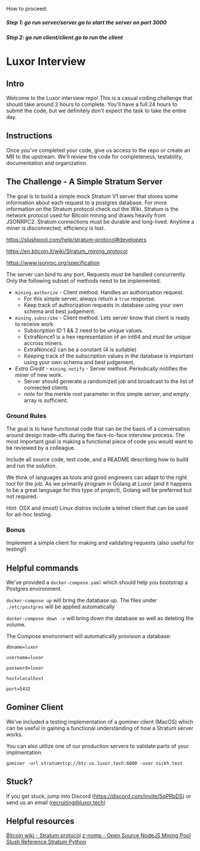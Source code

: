 How to proceed: 
##### Step 1: go run server/server.go to start the server on port 3000
##### Step 2: go run client/client.go to run the client


# Luxor Interview

## Intro
Welcome to the Luxor interview repo! This is a casual coding challenge that should take around 2 hours to complete. You'll have a full 24 hours to submit the code, but we definitely don't expect the task to take the entire day.

## Instructions
Once you've completed your code, give us access to the repo or create an MR to the upstream.  We'll review the code for completeness, testability, documentation and organization.

## The Challenge - A Simple Stratum Server
The goal is to build a simple mock Stratum V1 server that stores some information about each request to a postgres database.  For more information on the Stratum protocol check out the Wiki.  Stratum is the network protocol used for Bitcoin mining and draws heavily from JSONRPC2.  Stratum connections must be durable and long-lived.  Anytime a miner is disconnected, efficiency is lost.

https://slushpool.com/help/stratum-protocol#developers

https://en.bitcoin.it/wiki/Stratum_mining_protocol

https://www.jsonrpc.org/specification

The server can bind to any port.  Requests must be handled concurrently. Only the following subset of methods need to be implemented.  

* `mining.authorize` - Client method. Handles an authorization request. 
  - For this simple server, always return a `true` response.
  - Keep track of authorization requests in database using your own schema and best judgement.
* `mining.subscribe` - Client method. Lets server know that client is ready to receive work
  - Subscription ID 1 && 2 need to be unique values. 
  - ExtraNonce1 is a hex representation of an int64 and *must* be unique accross miners. 
  - ExtraNonce2 can be a constant (4 is suitable)
  - Keeping track of the subscription values in the database is important using your own schema and best judgement.
* *Extra Credit* - `mining.notify` - Server method. Periodically notifies the miner of new work.
  - Server should generate a randomized job and broadcast to the list of connected clients
  - *note* for the merkle root parameter in this simple server, and empty array is sufficient.

### Ground Rules
The goal is to have functional code that can be the basis of a conversation around design trade-offs during the face-to-face interview process.  The most important goal is making a functional piece of code you would want to be reviewed by a colleague.

Include all source code, test code, and a README describing how to build and run the solution.

We think of languages as tools and good engineers can adapt to the right tool for the job.  As we primarily program in Golang at Luxor (and it happens to be a great language for this type of project), Golang will be preferred but not required. 

Hint: OSX and (most) Linux distros include a telnet client that can be used for ad-hoc testing.

### Bonus
Implement a simple client for making and validating requests (also useful for testing!)


## Helpful commands
We've provided a `docker-compose.yaml` which should help you bootstrap a Postgres environment. 

`docker-compose up` will bring the database up.  The files under `./etc/postgres` will be applied automatically

`docker-compose down -v` will bring down the database as well as deleting the volume. 

The Compose environment will automatically provision a database:

`dbname=luxor`

`username=luxor`

`password=luxor`

`host=localhost`

`port=5432`

## Gominer Client
We've included a testing implementation of a gominer client (MacOS) which can be useful in gaining a functional understanding of how a Stratum server works. 

You can also utilize one of our production servers to validate parts of your implmentation

`gominer -url stratum+tcp://btc-us.luxor.tech:6000 -user nickh.test`

## Stuck?
If you get stuck, jump into Discord (https://discord.com/invite/5qPRbDS) or send us an email (recruiting@luxor.tech) 

## Helpful resources
[Bitcoin wiki - Stratum protocol](https://en.bitcoin.it/wiki/Stratum_mining_protocol)
[z-nomp - Open Source NodeJS Mining Pool](https://github.com/z-classic/z-nomp.git)
[Slush Reference Stratum Python](https://github.com/slush0/stratum)
